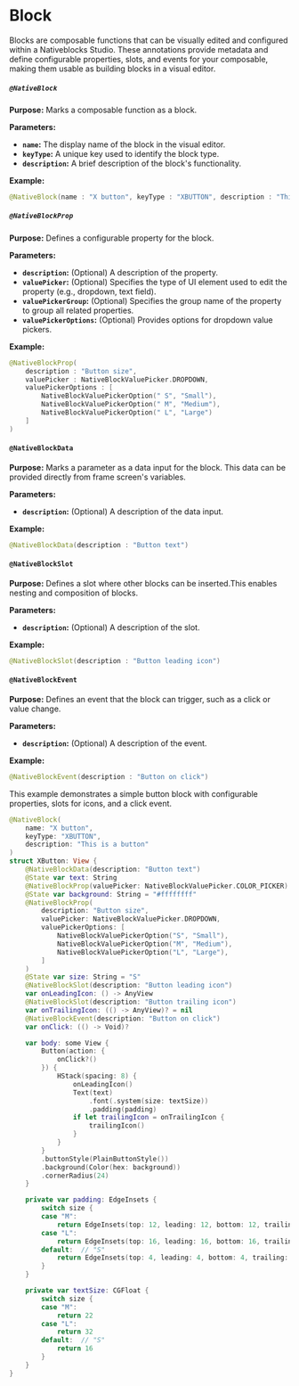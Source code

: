 # Block

Blocks are composable functions that can be visually edited and configured within a Nativeblocks Studio. These
annotations provide metadata and define configurable properties, slots, and events for your composable, making them
usable as building blocks in a visual editor.

##### `@NativeBlock`

**Purpose:** Marks a composable function as a block.

**Parameters:**

* **`name`:** The display name of the block in the visual editor.
* **`keyType`:** A unique key used to identify the block type.
* **`description`:** A brief description of the block's functionality.

**Example:**

```swift
@NativeBlock(name : "X button", keyType : "XBUTTON", description : "This is a button")
```

##### `@NativeBlockProp`

**Purpose:** Defines a configurable property for the block.

**Parameters:**

* **`description`:** (Optional) A description of the property.
* **`valuePicker`:** (Optional) Specifies the type of UI element used to edit the property (e.g., dropdown, text field).
* **`valuePickerGroup`:** (Optional) Specifies the group name of the property to group all related properties.
* **`valuePickerOptions`:** (Optional) Provides options for dropdown value pickers.

**Example:**

```swift
@NativeBlockProp(
    description : "Button size",
    valuePicker : NativeBlockValuePicker.DROPDOWN,
    valuePickerOptions : [
        NativeBlockValuePickerOption(" S", "Small"),
        NativeBlockValuePickerOption(" M", "Medium"),
        NativeBlockValuePickerOption(" L", "Large")
    ]
)
```

#### `@NativeBlockData`

**Purpose:** Marks a parameter as a data input for the block. This data can be provided directly from frame screen's
variables.

**Parameters:**

* **`description`:** (Optional) A description of the data input.

**Example:**

```swift
@NativeBlockData(description : "Button text")
```

#### `@NativeBlockSlot`

**Purpose:** Defines a slot where other blocks can be inserted.This enables nesting and composition of blocks.

**Parameters:**

* **`description`:** (Optional) A description of the slot.

**Example:**

```swift
@NativeBlockSlot(description : "Button leading icon")
```

#### `@NativeBlockEvent`

**Purpose:** Defines an event that the block can trigger, such as a click or value change.

**Parameters:**

* **`description`:** (Optional) A description of the event.

**Example:**

```swift
@NativeBlockEvent(description : "Button on click")
```

This example demonstrates a simple button block with configurable properties, slots for icons, and a click event.

```swift
@NativeBlock(
    name: "X button",
    keyType: "XBUTTON",
    description: "This is a button"
)
struct XButton: View {
    @NativeBlockData(description: "Button text")
    @State var text: String
    @NativeBlockProp(valuePicker: NativeBlockValuePicker.COLOR_PICKER)
    @State var background: String = "#ffffffff"
    @NativeBlockProp(
        description: "Button size",
        valuePicker: NativeBlockValuePicker.DROPDOWN,
        valuePickerOptions: [
            NativeBlockValuePickerOption("S", "Small"),
            NativeBlockValuePickerOption("M", "Medium"),
            NativeBlockValuePickerOption("L", "Large"),
        ]
    )
    @State var size: String = "S"
    @NativeBlockSlot(description: "Button leading icon")
    var onLeadingIcon: () -> AnyView
    @NativeBlockSlot(description: "Button trailing icon")
    var onTrailingIcon: (() -> AnyView)? = nil
    @NativeBlockEvent(description: "Button on click")
    var onClick: (() -> Void)?

    var body: some View {
        Button(action: {
            onClick?()
        }) {
            HStack(spacing: 8) {
                onLeadingIcon()
                Text(text)
                    .font(.system(size: textSize))
                    .padding(padding)
                if let trailingIcon = onTrailingIcon {
                    trailingIcon()
                }
            }
        }
        .buttonStyle(PlainButtonStyle())
        .background(Color(hex: background))
        .cornerRadius(24)
    }

    private var padding: EdgeInsets {
        switch size {
        case "M":
            return EdgeInsets(top: 12, leading: 12, bottom: 12, trailing: 12)
        case "L":
            return EdgeInsets(top: 16, leading: 16, bottom: 16, trailing: 16)
        default:  // "S"
            return EdgeInsets(top: 4, leading: 4, bottom: 4, trailing: 4)
        }
    }

    private var textSize: CGFloat {
        switch size {
        case "M":
            return 22
        case "L":
            return 32
        default:  // "S"
            return 16
        }
    }
}
```
